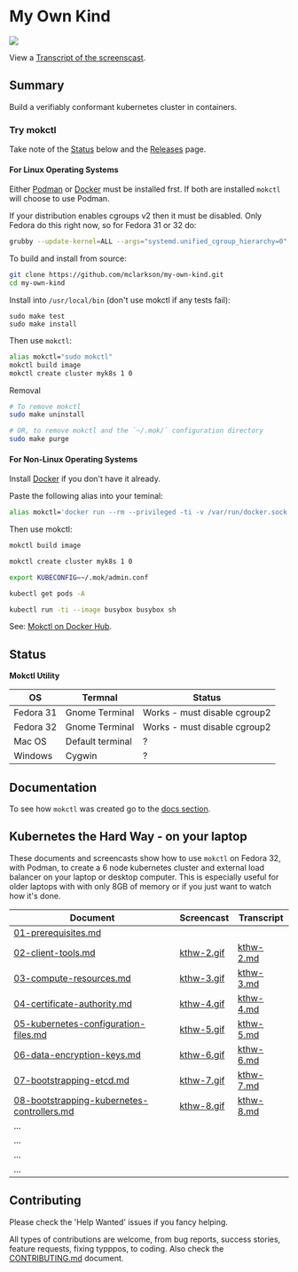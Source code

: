 # My Own Kind

![](docs/images/mokctl-demo.gif)

View a [Transcript of the screenscast](/cmdline-player/install-mokctl-linux.md).

## Summary

Build a verifiably conformant kubernetes cluster in containers.

### Try mokctl

Take note of the [Status](#status) below and the [Releases](https://github.com/mclarkson/my-own-kind/releases) page.

#### For Linux Operating Systems

Either [Podman](https://podman.io/) or [Docker](https://www.docker.com/get-started) must be installed frst. If both are installed `mokctl` will choose to use Podman.

If your distribution enables cgroups v2 then it must be disabled. Only Fedora do this right now, so for Fedora 31 or 32 do:

```bash
grubby --update-kernel=ALL --args="systemd.unified_cgroup_hierarchy=0"
```

To build and install from source:

```bash
git clone https://github.com/mclarkson/my-own-kind.git
cd my-own-kind
```

Install into `/usr/local/bin` (don't use mokctl if any tests fail):

```none
sudo make test
sudo make install
```

Then use `mokctl`:

```bash
alias mokctl="sudo mokctl"
mokctl build image
mokctl create cluster myk8s 1 0
```

Removal

```bash
# To remove mokctl
sudo make uninstall

# OR, to remove mokctl and the `~/.mok/` configuration directory
sudo make purge
```

#### For Non-Linux Operating Systems

Install [Docker](https://docs.docker.com/get-docker/) if you don't have it already.

Paste the following alias into your teminal:

```bash
alias mokctl='docker run --rm --privileged -ti -v /var/run/docker.sock:/var/run/docker.sock -v ~/.mok/:/root/.mok/ -e TERM=xterm-256color mclarkson/mokctl'
```

Then use mokctl:

```bash
mokctl build image

mokctl create cluster myk8s 1 0

export KUBECONFIG=~/.mok/admin.conf

kubectl get pods -A

kubectl run -ti --image busybox busybox sh
```

See: [Mokctl on Docker Hub](https://hub.docker.com/r/mclarkson/mokctl).

## Status

**Mokctl Utility**

| OS        | Termnal          | Status                       |
| --------- | ---------------- | ---------------------------- |
| Fedora 31 | Gnome Terminal   | Works - must disable cgroup2 |
| Fedora 32 | Gnome Terminal   | Works - must disable cgroup2 |
| Mac OS    | Default terminal | ?                            |
| Windows   | Cygwin           | ?                            |

## Documentation

To see how `mokctl` was created go to the [docs section](/docs/README.md).

## Kubernetes the Hard Way - on your laptop

These documents and screencasts show how to use `mokctl` on Fedora 32, with Podman, to create a 6 node kubernetes cluster and external load balancer on your laptop or desktop computer. This is especially useful for older laptops with with only 8GB of memory or if you just want to watch how it's done.

| Document                                                                                                               | Screencast                            | Transcript                             |
| ---------------------------------------------------------------------------------------------------------------------- | ------------------------------------- | -------------------------------------- |
| [01-prerequisites.md](/docs/kubernetes-the-hard-way/01-prerequisites.md)                                               |                                       |                                        |
| [02-client-tools.md](/docs/kubernetes-the-hard-way/02-client-tools.md)                                                 | [kthw-2.gif](/docs/images/kthw-2.gif) | [kthw-2.md](/cmdline-player/kthw-2.md) |
| [03-compute-resources.md](/docs/kubernetes-the-hard-way/03-compute-resources.md)                                       | [kthw-3.gif](/docs/images/kthw-3.gif) | [kthw-3.md](/cmdline-player/kthw-3.md) |
| [04-certificate-authority.md](/docs/kubernetes-the-hard-way/04-certificate-authority.md)                               | [kthw-4.gif](/docs/images/kthw-4.gif) | [kthw-4.md](/cmdline-player/kthw-4.md) |
| [05-kubernetes-configuration-files.md](/docs/kubernetes-the-hard-way/05-kubernetes-configuration-files.md)             | [kthw-5.gif](/docs/images/kthw-5.gif) | [kthw-5.md](/cmdline-player/kthw-5.md) |
| [06-data-encryption-keys.md](/docs/kubernetes-the-hard-way/06-data-encryption-keys.md)                                 | [kthw-6.gif](/docs/images/kthw-6.gif) | [kthw-6.md](/cmdline-player/kthw-6.md) |
| [07-bootstrapping-etcd.md](/docs/kubernetes-the-hard-way/07-bootstrapping-etcd.md)                                     | [kthw-7.gif](/docs/images/kthw-7.gif) | [kthw-7.md](/cmdline-player/kthw-7.md) |
| [08-bootstrapping-kubernetes-controllers.md](/docs/kubernetes-the-hard-way/08-bootstrapping-kubernetes-controllers.md) | [kthw-8.gif](/docs/images/kthw-8.gif) | [kthw-8.md](/cmdline-player/kthw-8.md) |
| ...                                                                                                                    |                                       |                                        |
| ...                                                                                                                    |                                       |                                        |
| ...                                                                                                                    |                                       |                                        |
| ...                                                                                                                    |                                       |                                        |

## Contributing

Please check the 'Help Wanted' issues if you fancy helping.

All types of contributions are welcome, from bug reports, success stories, feature requests, fixing typppos, to coding. Also check the [CONTRIBUTING.md](/CONTRIBUTING.md) document.

